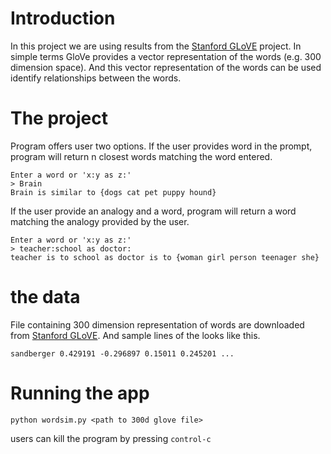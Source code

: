 # Introduction

In this project we are using results from the [Stanford GLoVE](https://nlp.stanford.edu/projects/glove/) project. In simple terms GloVe provides a vector representation of the words (e.g. 300 dimension space). And this vector representation of the words can be used identify relationships between the words.

# The project

Program offers user two options. If the user provides word in the prompt, program will return n closest words matching the word entered.
```
Enter a word or 'x:y as z:'
> Brain
Brain is similar to {dogs cat pet puppy hound}
```
If the user provide an analogy and a word, program will return a word matching the analogy provided by the user.
```
Enter a word or 'x:y as z:'
> teacher:school as doctor:
teacher is to school as doctor is to {woman girl person teenager she}
```

# the data

File containing 300 dimension representation of words are downloaded from [Stanford GLoVE](https://nlp.stanford.edu/projects/glove/). And sample lines of the looks like this.
```
sandberger 0.429191 -0.296897 0.15011 0.245201 ... 
```

# Running the app
```
python wordsim.py <path to 300d glove file>
```
users can kill the program by pressing `control-c`

